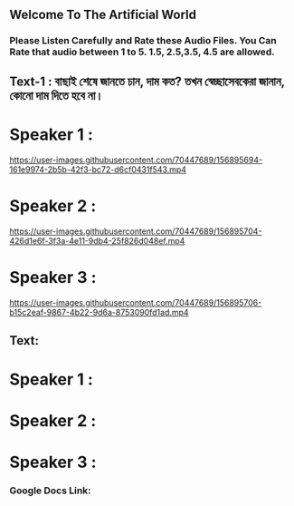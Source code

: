 ## Welcome To The Artificial World



### Please Listen Carefully and Rate these Audio Files. You Can Rate that audio between 1 to 5. 1.5, 2.5,3.5, 4.5 are allowed.

## Text-1 : বাছাই শেষে জানতে চান, দাম কত? তখন স্বেচ্ছাসেবকেরা জানান, কোনো দাম দিতে হবে না।

# Speaker 1 :
https://user-images.githubusercontent.com/70447689/156895694-161e9974-2b5b-42f3-bc72-d6cf0431f543.mp4
# Speaker 2 :
https://user-images.githubusercontent.com/70447689/156895704-426d1e6f-3f3a-4e11-9db4-25f826d048ef.mp4
# Speaker 3 :
https://user-images.githubusercontent.com/70447689/156895706-b15c2eaf-9867-4b22-9d6a-8753090fd1ad.mp4

## Text: 

# Speaker 1 :
# Speaker 2 :
# Speaker 3 : 

### Google Docs Link: 








